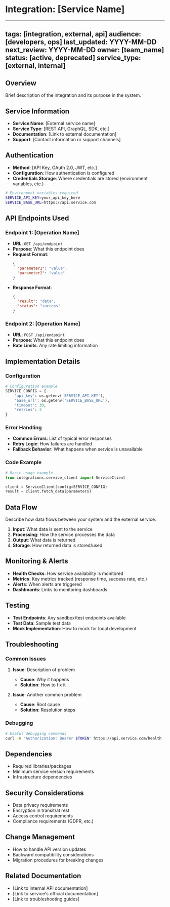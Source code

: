 # Integration: [Service Name]

---
tags: [integration, external, api]
audience: [developers, ops]
last_updated: YYYY-MM-DD
next_review: YYYY-MM-DD
owner: [team_name]
status: [active, deprecated]
service_type: [external, internal]
---

## Overview
Brief description of the integration and its purpose in the system.

## Service Information
- **Service Name**: [External service name]
- **Service Type**: [REST API, GraphQL, SDK, etc.]
- **Documentation**: [Link to external documentation]
- **Support**: [Contact information or support channels]

## Authentication
- **Method**: [API Key, OAuth 2.0, JWT, etc.]
- **Configuration**: How authentication is configured
- **Credentials Storage**: Where credentials are stored (environment variables, etc.)

```bash
# Environment variables required
SERVICE_API_KEY=your_api_key_here
SERVICE_BASE_URL=https://api.service.com
```

## API Endpoints Used

### Endpoint 1: [Operation Name]
- **URL**: `GET /api/endpoint`
- **Purpose**: What this endpoint does
- **Request Format**:
  ```json
  {
    "parameter1": "value",
    "parameter2": "value"
  }
  ```
- **Response Format**:
  ```json
  {
    "result": "data",
    "status": "success"
  }
  ```

### Endpoint 2: [Operation Name]
- **URL**: `POST /api/endpoint`
- **Purpose**: What this endpoint does
- **Rate Limits**: Any rate limiting information

## Implementation Details

### Configuration
```python
# Configuration example
SERVICE_CONFIG = {
    'api_key': os.getenv('SERVICE_API_KEY'),
    'base_url': os.getenv('SERVICE_BASE_URL'),
    'timeout': 30,
    'retries': 3
}
```

### Error Handling
- **Common Errors**: List of typical error responses
- **Retry Logic**: How failures are handled
- **Fallback Behavior**: What happens when service is unavailable

### Code Example
```python
# Basic usage example
from integrations.service_client import ServiceClient

client = ServiceClient(config=SERVICE_CONFIG)
result = client.fetch_data(parameters)
```

## Data Flow
Describe how data flows between your system and the external service.

1. **Input**: What data is sent to the service
2. **Processing**: How the service processes the data
3. **Output**: What data is returned
4. **Storage**: How returned data is stored/used

## Monitoring & Alerts
- **Health Checks**: How service availability is monitored
- **Metrics**: Key metrics tracked (response time, success rate, etc.)
- **Alerts**: When alerts are triggered
- **Dashboards**: Links to monitoring dashboards

## Testing
- **Test Endpoints**: Any sandbox/test endpoints available
- **Test Data**: Sample test data
- **Mock Implementation**: How to mock for local development

## Troubleshooting

### Common Issues
1. **Issue**: Description of problem
   - **Cause**: Why it happens
   - **Solution**: How to fix it

2. **Issue**: Another common problem
   - **Cause**: Root cause
   - **Solution**: Resolution steps

### Debugging
```bash
# Useful debugging commands
curl -H "Authorization: Bearer $TOKEN" https://api.service.com/health
```

## Dependencies
- Required libraries/packages
- Minimum service version requirements
- Infrastructure dependencies

## Security Considerations
- Data privacy requirements
- Encryption in transit/at rest
- Access control requirements
- Compliance requirements (GDPR, etc.)

## Change Management
- How to handle API version updates
- Backward compatibility considerations
- Migration procedures for breaking changes

## Related Documentation
- [Link to internal API documentation]
- [Link to service's official documentation]
- [Link to troubleshooting guides]